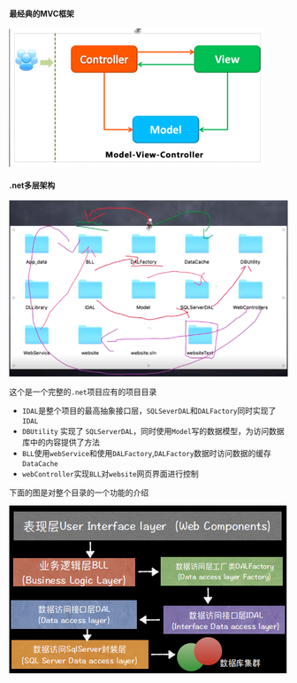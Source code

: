 #### 最经典的MVC框架

![](https://github.com/4lQuiorrA/FE_Journey/blob/master/image/node/MVC.png)

#### .net多层架构

![](https://github.com/4lQuiorrA/FE_Journey/blob/master/image/node/netduocengjiagou.png)

这个是一个完整的`.net`项目应有的项目目录

- `IDAL`是整个项目的最高抽象接口层，`SQLSeverDAL`和`DALFactory`同时实现了`IDAL`
- `DBUtility` 实现了 `SQLServerDAL`，同时使用`Model`写的数据模型，为访问数据库中的内容提供了方法
- `BLL`使用`webService`和使用`DALFactory`,`DALFactory`数据时访问数据的缓存`DataCache`
- `webController`实现`BLL`对`website`网页界面进行控制

下面的图是对整个目录的一个功能的介绍

![](https://github.com/4lQuiorrA/FE_Journey/blob/master/image/node/duocengjiajieshi.png)